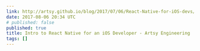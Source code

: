 ```yaml
---
link: http://artsy.github.io/blog/2017/07/06/React-Native-for-iOS-devs/
date: 2017-08-06 20:34 UTC
# published: false
published: true
title: Intro to React Native for an iOS Developer - Artsy Engineering
tags: []
---
```



